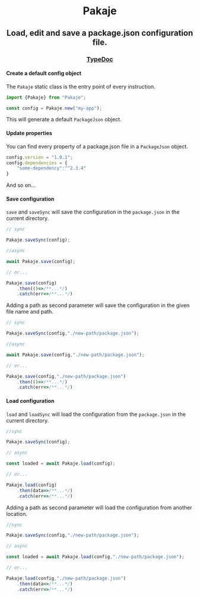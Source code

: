
<h1 align="center">Pakaje</h1>

<h2 align="center">Load, edit and save a package.json configuration file.</h2>

<h3 align="center"><a href="https://vivienld.github.io/pakaje">TypeDoc</a></h3>

#### Create a default config object

The `Pakaje` static class is the entry point of every instruction. 

```typescript
import {Pakaje} from "Pakaje";

const config = Pakaje.new("my-app");
```

This will generate a default `PackageJson` object.

#### Update properties

You can find every property of a package.json file in a `PackageJson` object.

```typescript
config.version = "1.0.1";
config.dependencies = {
    "some-dependency":"^2.3.4"
}
```

And so on...

#### Save configuration

`save` and `saveSync` will save the configuration in the `package.json` in the current directory.

```typescript
// sync 

Pakaje.saveSync(config);

//async

await Pakaje.save(config);

// or...

Pakaje.save(config)
    .then(()=>/**...*/)
    .catch(err=>/**...*/)
```

Adding a path as second parameter will save the configuration in the given file name and path.

```typescript
// sync 

Pakaje.saveSync(config,"./new-path/package.json");

//async

await Pakaje.save(config,"./new-path/package.json");

// or...

Pakaje.save(config,"./new-path/package.json")
    .then(()=>/**...*/)
    .catch(err=>/**...*/)
```

#### Load configuration

`load` and `loadSync` will load the configuration from the `package.json` in the current directory.

```typescript
//sync

Pakaje.saveSync(config);

// async

const loaded = await Pakaje.load(config);

// or...

Pakaje.load(config)
    .then(data=>/**...*/)
    .catch(err=>/**...*/)
```

Adding a path as second parameter will load the configuration from another location.

```typescript
//sync

Pakaje.saveSync(config,"./new-path/package.json");

// async

const loaded = await Pakaje.load(config,"./new-path/package.json");

// or...

Pakaje.load(config,"./new-path/package.json")
    .then(data=>/**...*/)
    .catch(err=>/**...*/)
```
